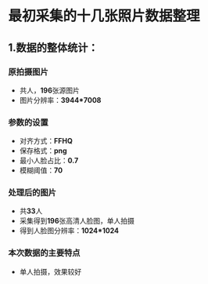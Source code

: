 # 最初采集的十几张照片数据整理

## **1.数据的整体统计：**

### 原拍摄图片

- 共人，**196**张源图片
- 图片分辨率：**3944*7008**

### 参数的设置

- 对齐方式：**FFHQ**
- 保存格式：**png**
- 最小人脸占比：**0.7**
- 模糊阈值：**70**

### 处理后的图片

- 共**33**人
- 采集得到**196**张高清人脸图，单人拍摄
- 得到人脸图分辨率：**1024*1024**

### 本次数据的主要特点

- 单人拍摄，效果较好

